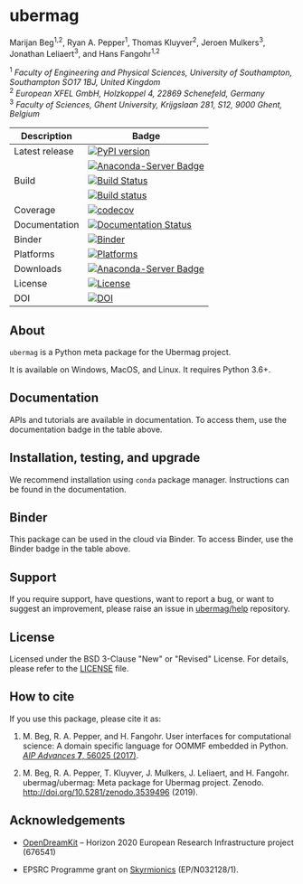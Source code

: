 # ubermag
Marijan Beg<sup>1,2</sup>, Ryan A. Pepper<sup>1</sup>, Thomas Kluyver<sup>2</sup>, Jeroen Mulkers<sup>3</sup>, Jonathan Leliaert<sup>3</sup>, and Hans Fangohr<sup>1,2</sup>

<sup>1</sup> *Faculty of Engineering and Physical Sciences, University of Southampton, Southampton SO17 1BJ, United Kingdom*  
<sup>2</sup> *European XFEL GmbH, Holzkoppel 4, 22869 Schenefeld, Germany*  
<sup>3</sup> *Faculty of Sciences, Ghent University, Krijgslaan 281, S12, 9000 Ghent, Belgium*  

| Description | Badge |
| --- | --- |
| Latest release | [![PyPI version](https://badge.fury.io/py/ubermag.svg)](https://badge.fury.io/py/ubermag) |
|                | [![Anaconda-Server Badge](https://anaconda.org/conda-forge/ubermag/badges/version.svg)](https://anaconda.org/conda-forge/ubermag) |
| Build | [![Build Status](https://travis-ci.org/ubermag/ubermag.svg?branch=master)](https://travis-ci.org/ubermag/ubermag) |
|       | [![Build status](https://ci.appveyor.com/api/projects/status/mybyc82pthjy2g42?svg=true)](https://ci.appveyor.com/project/marijanbeg/ubermag) |
| Coverage | [![codecov](https://codecov.io/gh/ubermag/ubermag/branch/master/graph/badge.svg)](https://codecov.io/gh/ubermag/ubermag) |
| Documentation | [![Documentation Status](https://readthedocs.org/projects/ubermag/badge/?version=latest)](https://ubermag.readthedocs.io/en/latest/?badge=latest) |
| Binder | [![Binder](https://mybinder.org/badge_logo.svg)](https://mybinder.org/v2/gh/ubermag/ubermag/master?urlpath=lab/tree/docs/ipynb/index.ipynb) |
| Platforms | [![Platforms](https://anaconda.org/conda-forge/ubermag/badges/platforms.svg)](https://anaconda.org/conda-forge/ubermag) |
| Downloads | [![Anaconda-Server Badge](https://anaconda.org/conda-forge/ubermag/badges/downloads.svg)](https://anaconda.org/conda-forge/ubermag) |
| License | [![License](https://img.shields.io/badge/License-BSD%203--Clause-blue.svg)](https://opensource.org/licenses/BSD-3-Clause) |
| DOI | [![DOI](https://zenodo.org/badge/DOI/10.5281/zenodo.3539496.svg)](https://doi.org/10.5281/zenodo.3539496) |

## About

`ubermag` is a Python meta package for the Ubermag project.

It is available on Windows, MacOS, and Linux. It requires Python 3.6+.

## Documentation

APIs and tutorials are available in documentation. To access them, use the documentation badge in the table above.

## Installation, testing, and upgrade

We recommend installation using `conda` package manager. Instructions can be found in the documentation.

## Binder

This package can be used in the cloud via Binder. To access Binder, use the Binder badge in the table above.

## Support

If you require support, have questions, want to report a bug, or want to suggest an improvement, please raise an issue in [ubermag/help](https://github.com/ubermag/help) repository.

## License

Licensed under the BSD 3-Clause "New" or "Revised" License. For details, please refer to the [LICENSE](LICENSE) file.

## How to cite

If you use this package, please cite it as:

1. M. Beg, R. A. Pepper, and H. Fangohr. User interfaces for computational science: A domain specific language for OOMMF embedded in Python. [*AIP Advances* **7**, 56025 (2017)](http://aip.scitation.org/doi/10.1063/1.4977225).

2. M. Beg, R. A. Pepper, T. Kluyver, J. Mulkers, J. Leliaert, and H. Fangohr. ubermag/ubermag: Meta package for Ubermag project. Zenodo. http://doi.org/10.5281/zenodo.3539496 (2019).

## Acknowledgements

- [OpenDreamKit](http://opendreamkit.org/) – Horizon 2020 European Research Infrastructure project (676541)

- EPSRC Programme grant on [Skyrmionics](http://www.skyrmions.ac.uk) (EP/N032128/1).

